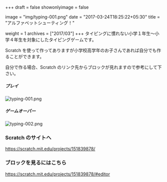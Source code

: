 +++
draft = false
showonlyimage = false

image = "img/typing-001.png"
date = "2017-03-24T18:25:22+05:30"
title = "アルファベットシューティング！"

weight = 1
archives = ["2017/03"]
+++
タイピングに慣れない小学１年生〜小学４年生を対象にしたタイピングゲームです。

Scratch を使って作ってありますが小学校高学年のお子さんであれば自分でも作ることができます。

自分で作る場合、Scratch のリンク先からブロックが見れますので参考にして下さい。

<!--more-->

##### プレイ
![typing-001.png](../../img/portfolio/typing-001.png)

##### ゲームオーバー
![typing-002.png](../../img/portfolio/typing-002.png)

### Scratch のサイトへ
https://scratch.mit.edu/projects/151839878/

### ブロックを見るにはこちら
https://scratch.mit.edu/projects/151839878/#editor
